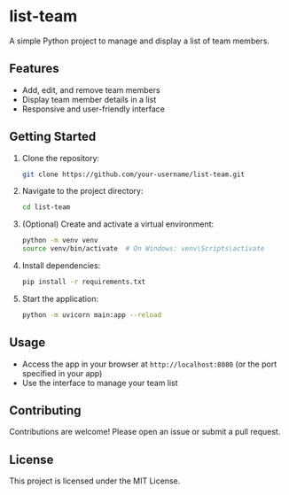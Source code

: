# list-team
  
A simple Python project to manage and display a list of team members.

## Features

- Add, edit, and remove team members
- Display team member details in a list
- Responsive and user-friendly interface

## Getting Started

1. Clone the repository:
   ```bash
   git clone https://github.com/your-username/list-team.git
   ```
2. Navigate to the project directory:
   ```bash
   cd list-team
   ```
3. (Optional) Create and activate a virtual environment:
   ```bash
   python -m venv venv
   source venv/bin/activate  # On Windows: venv\Scripts\activate
   ```
4. Install dependencies:
   ```bash
   pip install -r requirements.txt
   ```
5. Start the application:
   ```bash
   python -m uvicorn main:app --reload
   ```

## Usage

- Access the app in your browser at `http://localhost:8080` (or the port specified in your app)
- Use the interface to manage your team list

## Contributing

Contributions are welcome! Please open an issue or submit a pull request.

## License

This project is licensed under the MIT License.